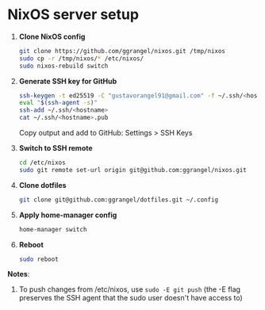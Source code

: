 # NixOS server setup

1. **Clone NixOS config**
   ```bash
   git clone https://github.com/ggrangel/nixos.git /tmp/nixos
   sudo cp -r /tmp/nixos/* /etc/nixos/
   sudo nixos-rebuild switch
   ```

2. **Generate SSH key for GitHub**
   ```bash
   ssh-keygen -t ed25519 -C "gustavorangel91@gmail.com" -f ~/.ssh/<hostname>
   eval "$(ssh-agent -s)"
   ssh-add ~/.ssh/<hostname>
   cat ~/.ssh/<hostname>.pub
   ```
   Copy output and add to GitHub: Settings > SSH Keys

3. **Switch to SSH remote**
   ```bash
   cd /etc/nixos
   sudo git remote set-url origin git@github.com:ggrangel/nixos.git
   ```

4. **Clone dotfiles**
   ```bash
   git clone git@github.com:ggrangel/dotfiles.git ~/.config
   ```

5. **Apply home-manager config**
   ```bash
   home-manager switch
   ```

6. **Reboot**
   ```bash
   sudo reboot
   ```

**Notes**:
1. To push changes from /etc/nixos, use `sudo -E git push` (the -E flag preserves the SSH agent that the sudo user doesn't have access to)
